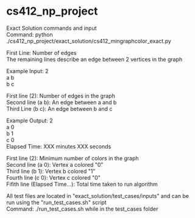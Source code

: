 # cs412_np_project
Exact Solution commands and input <br />
Command: python ./cs412_np_project/exact_solution/cs412_mingraphcolor_exact.py <br />

First Line: Number of edges <br />
The remaining lines describe an edge between 2 vertices in the graph <br />

Example Input:
2 <br />
a b <br />
b c <br />

First line (2): Number of edges in the graph <br />
Second line (a b): An edge between a and b <br />
Third Line (b c): An edge between b and c <br />
 
Example Output:
2 <br />
a 0 <br />
b 1 <br />
c 0 <br />
Elapsed Time: XXX minutes XXX seconds <br />

First line (2): Minimum number of colors in the graph <br />
Second line (a 0): Vertex a colored "0" <br />
Third line (b 1): Vertex b colored "1" <br />
Fourth line (c 0): Vertex c colored "0" <br />
Fifith line (Elapsed Time...): Total time taken to run algorithm <br />

All test files are located in "exact_solution/test_cases/inputs" and can be run using the "run_test_cases.sh" script <br />
Command: ./run_test_cases.sh while in the test_cases folder






